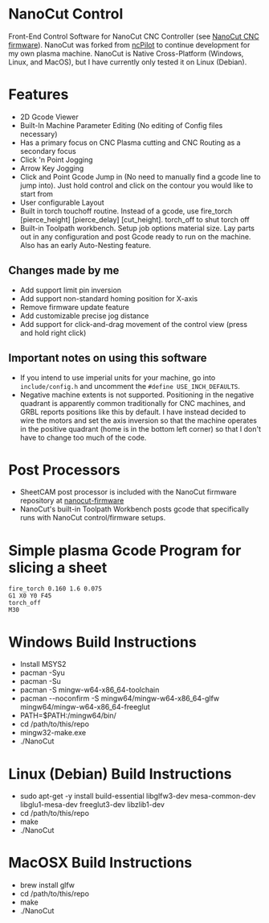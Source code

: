 # NanoCut Control
Front-End Control Software for NanoCut CNC Controller (see [NanoCut CNC firmware](https://github.com/nwjnilsson/nanocut-firmware)). NanoCut was forked from [ncPilot](https://github.com/UnfinishedBusiness/ncPilot/) to continue development for my own plasma machine. NanoCut is Native Cross-Platform (Windows, Linux, and MacOS), but I have currently only tested it on Linux (Debian).

# Features
- 2D Gcode Viewer
- Built-In Machine Parameter Editing (No editing of Config files necessary)
- Has a primary focus on CNC Plasma cutting and CNC Routing as a secondary focus
- Click 'n Point Jogging
- Arrow Key Jogging
- Click and Point Gcode Jump in (No need to manually find a gcode line to jump into). Just hold control and click on the contour you would like to start from
- User configurable Layout
- Built in torch touchoff routine. Instead of a gcode, use fire_torch [pierce_height] [pierce_delay] [cut_height]. torch_off to shut torch off
- Built-in Toolpath workbench. Setup job options material size. Lay parts out in any configuration and post Gcode ready to run on the machine. Also has an early Auto-Nesting feature.
## Changes made by me
- Add support limit pin inversion
- Add support non-standard homing position for X-axis
- Remove firmware update feature
- Add customizable precise jog distance
- Add support for click-and-drag movement of the control view (press and hold right click)

## Important notes on using this software
- If you intend to use imperial units for your machine, go into `include/config.h`
and uncomment the `#define USE_INCH_DEFAULTS`.
- Negative machine extents is not supported.
Positioning in the negative quadrant is apparently common traditionally for CNC machines, and GRBL
reports positions like this by default. I have instead decided to wire the motors and set the axis
inversion so that the machine operates in the positive quadrant (home is in the bottom left corner)
so that I don't have to change too much of the code.

# Post Processors
- SheetCAM post processor is included with the NanoCut firmware repository at [nanocut-firmware](https://github.com/Applooza/nanocut-firmware)
- NanoCut's built-in Toolpath Workbench posts gcode that specifically runs with NanoCut control/firmware setups.

# Simple plasma Gcode Program for slicing a sheet
```
fire_torch 0.160 1.6 0.075
G1 X0 Y0 F45
torch_off
M30
```

# Windows Build Instructions
- Install MSYS2
- pacman -Syu
- pacman -Su
- pacman -S mingw-w64-x86_64-toolchain
- pacman --noconfirm -S mingw64/mingw-w64-x86_64-glfw mingw64/mingw-w64-x86_64-freeglut
- PATH=$PATH:/mingw64/bin/
- cd /path/to/this/repo
- mingw32-make.exe
- ./NanoCut

# Linux (Debian) Build Instructions
- sudo apt-get -y install build-essential libglfw3-dev mesa-common-dev libglu1-mesa-dev freeglut3-dev libzlib1-dev
- cd /path/to/this/repo
- make
- ./NanoCut

# MacOSX Build Instructions
- brew install glfw
- cd /path/to/this/repo
- make
- ./NanoCut
